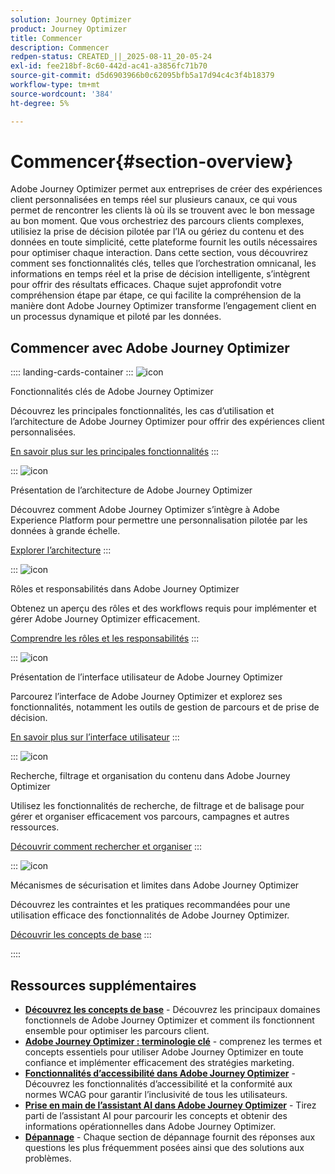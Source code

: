 ```yaml
---
solution: Journey Optimizer
product: Journey Optimizer
title: Commencer
description: Commencer
redpen-status: CREATED_||_2025-08-11_20-05-24
exl-id: fee218bf-8c60-442d-ac41-a3856fc71b70
source-git-commit: d5d6903966b0c62095bfb5a17d94c4c3f4b18379
workflow-type: tm+mt
source-wordcount: '384'
ht-degree: 5%

---
```


# Commencer{#section-overview}

Adobe Journey Optimizer permet aux entreprises de créer des expériences client personnalisées en temps réel sur plusieurs canaux, ce qui vous permet de rencontrer les clients là où ils se trouvent avec le bon message au bon moment. Que vous orchestriez des parcours clients complexes, utilisiez la prise de décision pilotée par l’IA ou gériez du contenu et des données en toute simplicité, cette plateforme fournit les outils nécessaires pour optimiser chaque interaction. Dans cette section, vous découvrirez comment ses fonctionnalités clés, telles que l’orchestration omnicanal, les informations en temps réel et la prise de décision intelligente, s’intègrent pour offrir des résultats efficaces. Chaque sujet approfondit votre compréhension étape par étape, ce qui facilite la compréhension de la manière dont Adobe Journey Optimizer transforme l’engagement client en un processus dynamique et piloté par les données.

## Commencer avec Adobe Journey Optimizer

:::: landing-cards-container
:::
![icon](https://cdn.experienceleague.adobe.com/icons/book.svg)

Fonctionnalités clés de Adobe Journey Optimizer

Découvrez les principales fonctionnalités, les cas d’utilisation et l’architecture de Adobe Journey Optimizer pour offrir des expériences client personnalisées.

[En savoir plus sur les principales fonctionnalités](../using/start/get-started.md)
:::

:::
![icon](https://cdn.experienceleague.adobe.com/icons/code-branch.svg)

Présentation de l’architecture de Adobe Journey Optimizer

Découvrez comment Adobe Journey Optimizer s’intègre à Adobe Experience Platform pour permettre une personnalisation pilotée par les données à grande échelle.

[Explorer l’architecture](../using/start/architecture-concepts-redpen.md)
:::

:::
![icon](https://cdn.experienceleague.adobe.com/icons/list-check.svg)

Rôles et responsabilités dans Adobe Journey Optimizer

Obtenez un aperçu des rôles et des workflows requis pour implémenter et gérer Adobe Journey Optimizer efficacement.

[Comprendre les rôles et les responsabilités](../using/start/quick-start.md)
:::

:::
![icon](https://cdn.experienceleague.adobe.com/icons/gear.svg)

Présentation de l’interface utilisateur de Adobe Journey Optimizer

Parcourez l’interface de Adobe Journey Optimizer et explorez ses fonctionnalités, notamment les outils de gestion de parcours et de prise de décision.

[En savoir plus sur l’interface utilisateur](../using/start/user-interface.md)
:::

:::
![icon](https://cdn.experienceleague.adobe.com/icons/circle-play.svg)

Recherche, filtrage et organisation du contenu dans Adobe Journey Optimizer

Utilisez les fonctionnalités de recherche, de filtrage et de balisage pour gérer et organiser efficacement vos parcours, campagnes et autres ressources.

[Découvrir comment rechercher et organiser](../using/start/search-filter-categorize.md)
:::

:::
![icon](https://cdn.experienceleague.adobe.com/icons/puzzle-piece.svg)

Mécanismes de sécurisation et limites dans Adobe Journey Optimizer

Découvrez les contraintes et les pratiques recommandées pour une utilisation efficace des fonctionnalités de Adobe Journey Optimizer.

[Découvrir les concepts de base](../using/start/guardrails.md)
:::

::::


## Ressources supplémentaires

- **[Découvrez les concepts de base](../using/start/functional-areas-redpen.md)** - Découvrez les principaux domaines fonctionnels de Adobe Journey Optimizer et comment ils fonctionnent ensemble pour optimiser les parcours client.
- **[Adobe Journey Optimizer : terminologie clé](../using/start/terminology-md-redpen.md)** - comprenez les termes et concepts essentiels pour utiliser Adobe Journey Optimizer en toute confiance et implémenter efficacement des stratégies marketing.
- **[Fonctionnalités d’accessibilité dans Adobe Journey Optimizer](../using/start/accessibility.md)** - Découvrez les fonctionnalités d’accessibilité et la conformité aux normes WCAG pour garantir l’inclusivité de tous les utilisateurs.
- **[Prise en main de l’assistant AI dans Adobe Journey Optimizer](../using/start/ai-assistant.md)** - Tirez parti de l’assistant AI pour parcourir les concepts et obtenir des informations opérationnelles dans Adobe Journey Optimizer.
- **[Dépannage](../using/start/troubleshooting.md)** - Chaque section de dépannage fournit des réponses aux questions les plus fréquemment posées ainsi que des solutions aux problèmes.

